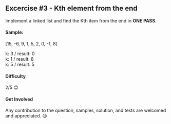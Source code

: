 ## Excercise #3 - Kth element from the end

Implement a linked list and find the Kth item from the end in **ONE PASS**.

#### Sample:
[15, -6, 9, 1, 5, 2, 0, -1, 8]

k: 3 / result: 0  
k: 1 / result: 8  
k: 5 / result: 5  

#### Difficulty 
2/5 😊

#### Get Involved
Any contribution to the question, samples, solution, and tests are welcomed and appreciated. 😉